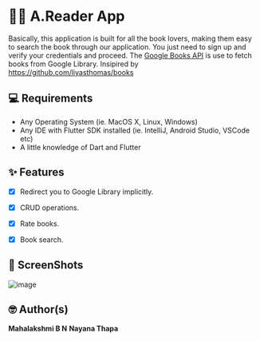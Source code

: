 # 📖📖 A.Reader App

Basically, this application is built for all the book lovers, making them easy to search the book through our application. You just need to sign up and verify your
credentials and proceed. The [Google Books API](https://developers.google.com/books/docs/v1/using) is use to fetch books from Google Library. 
Insipired by https://github.com/liyasthomas/books 


## 💻 Requirements

- Any Operating System (ie. MacOS X, Linux, Windows)
- Any IDE with Flutter SDK installed (ie. IntelliJ, Android Studio, VSCode etc)
- A little knowledge of Dart and Flutter

## ✨ Features

- [x] Redirect you to Google Library implicitly.
- [x] CRUD operations.
- [x] Rate books.
- [x] Book search.


## 📸 ScreenShots
![image](https://user-images.githubusercontent.com/75361268/149157571-41b1b0a7-6fbd-4ec1-ae4e-94a247103706.png)



## 🤓 Author(s)

**Mahalakshmi B N**
**Nayana Thapa**

